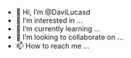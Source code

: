 - 👋 Hi, I’m @DaviLucasd
- 👀 I’m interested in ...
- 🌱 I’m currently learning ...
- 💞️ I’m looking to collaborate on ...
- 📫 How to reach me ...

<!---
DaviLucasd/DaviLucasd is a ✨ special ✨ repository because its `README.md` (this file) appears on your GitHub profile.
You can click the Preview link to take a look at your changes.
--->
